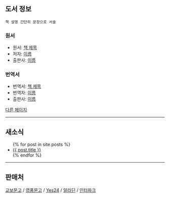 ## 도서 정보

```
책 설명 간단히 문장으로 서술
```

### 원서

* 원서: [책 제목]()
* 저자: [이름]()
* 출판사: [이름]()

### 번역서

* 번역서: [책 제목]()
* 번역자: [이름]()
* 출판사: [이름]()

[다른 페이지](another-page.html)

* * *

## 새소식

<ul>
  {% for post in site.posts %}
    <li>
      <a href="{{ post.url }}">{{ post.title }}</a>
    </li>
  {% endfor %}
</ul>

* * *

## 판매처

[교보문고]() / [영풍문고]() / [Yes24]() / [알라딘]() / [인터파크]()